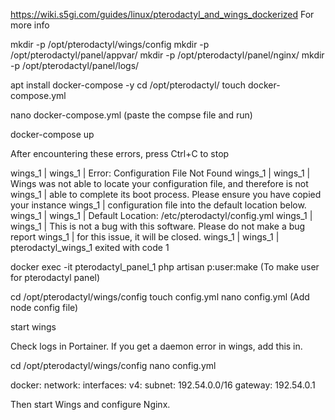 https://wiki.s5gi.com/guides/linux/pterodactyl_and_wings_dockerized For more info

mkdir -p /opt/pterodactyl/wings/config
mkdir -p /opt/pterodactyl/panel/appvar/
mkdir -p /opt/pterodactyl/panel/nginx/
mkdir -p /opt/pterodactyl/panel/logs/


apt install docker-compose -y
cd /opt/pterodactyl/
touch docker-compose.yml


nano docker-compose.yml       (paste the compse file and run)


docker-compose up

After encountering these errors, press Ctrl+C to stop

wings_1     |
wings_1     | Error: Configuration File Not Found
wings_1     |
wings_1     | Wings was not able to locate your configuration file, and therefore is not
wings_1     | able to complete its boot process. Please ensure you have copied your instance
wings_1     | configuration file into the default location below.
wings_1     |
wings_1     | Default Location: /etc/pterodactyl/config.yml
wings_1     |
wings_1     | This is not a bug with this software. Please do not make a bug report
wings_1     | for this issue, it will be closed.
wings_1     |
wings_1     | pterodactyl_wings_1 exited with code 1


docker exec -it pterodactyl_panel_1 php artisan p:user:make     (To make user for pterodactyl panel)


cd /opt/pterodactyl/wings/config
touch config.yml
nano config.yml        (Add node config file)

start wings

Check logs in Portainer. If you get a daemon error in wings, add this in.

cd /opt/pterodactyl/wings/config
nano config.yml 

docker:
  network:
    interfaces:
      v4:
        subnet: 192.54.0.0/16
        gateway: 192.54.0.1



Then start Wings and configure Nginx.